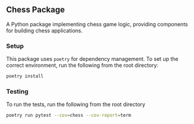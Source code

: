 ## Chess Package
A Python package implementing chess game logic, providing components for building chess applications.

### Setup
This package uses `poetry` for dependency management. To set up the correct environment, run the following from the root directory:
```bash
poetry install
```

### Testing
To run the tests, run the following from the root directory
```bash
poetry run pytest --cov=chess --cov-report=term

```